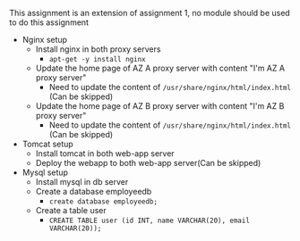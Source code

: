 This assignment is an extension of assignment 1, no module should be used to do this assignment
- Nginx setup
  - Install nginx in both proxy servers
    - ```apt-get -y install nginx```
  - Update the home page of AZ A proxy server with content "I'm AZ A proxy server"
    - Need to update the content of ```/usr/share/nginx/html/index.html``` (Can be skipped)
  - Update the home page of AZ B proxy server with content "I'm AZ B proxy server"
    - Need to update the content of ```/usr/share/nginx/html/index.html``` (Can be skipped)
- Tomcat setup
  - Install tomcat in both web-app server
  - Deploy the webapp to both web-app server(Can be skipped)
- Mysql setup
  - Install mysql in db server
  - Create a database employeedb
    - ```create database employeedb;```
  - Create a table user
    - ```CREATE TABLE user (id INT, name VARCHAR(20), email VARCHAR(20));```
